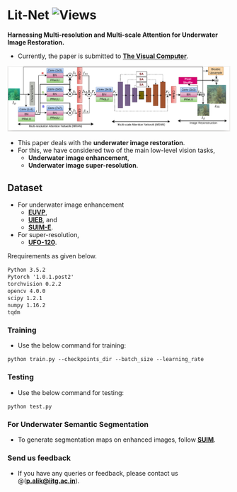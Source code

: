 # Lit-Net ![Views](https://komarev.com/ghpvc/?username=Alik033)
**Harnessing Multi-resolution and Multi-scale Attention for Underwater Image Restoration.** 
- Currently, the paper is submitted to [**The Visual Computer**](https://link.springer.com/journal/371).

![Block](LitNet_dia.png)

- This paper deals with the **underwater image restoration**. 
- For this, we have considered two of the main low-level vision tasks, 
  - **Underwater image enhancement**,
  - **Underwater image super-resolution**.

## Dataset
- For underwater image enhancement 
  - [**EUVP**](http://irvlab.cs.umn.edu/resources/euvp-dataset), 
  - [**UIEB**](https://li-chongyi.github.io/proj_benchmark.html), and
  - [**SUIM-E**](https://drive.google.com/drive/folders/1gA3Ic7yOSbHd3w214-AgMI9UleAt4bRM).
- For super-resolution,
    - [**UFO-120**](http://irvlab.cs.umn.edu/resources/ufo-120-dataset). 

Rrequirements as given below.
```
Python 3.5.2
Pytorch '1.0.1.post2'
torchvision 0.2.2
opencv 4.0.0
scipy 1.2.1
numpy 1.16.2
tqdm
```

### Training
- Use the below command for training:
```
python train.py --checkpoints_dir --batch_size --learning_rate             
```
### Testing
- Use the below command for testing:
```
python test.py  
```
### For Underwater Semantic Segmentation
- To generate segmentation maps on enhanced images, follow [**SUIM**](https://github.com/xahidbuffon/SUIM). 

### Send us feedback
- If you have any queries or feedback, please contact us @(**p.alik@iitg.ac.in**).

 <!-- ### Acknowledgements -->
<!-- - Some portion of the code are adapted from [**DeepWaveNet**](https://github.com/pksvision/Deep-WaveNet-Underwater-Image-Restoration). The authors greatfully acknowledge it! -->
